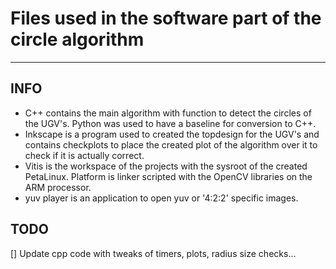 # Files used in the software part of the circle algorithm
___
## INFO
* C++ contains the main algorithm with function to detect the circles of the UGV's. Python was used to have a baseline for conversion to C++.
* Inkscape is a program used to created the topdesign for the UGV's and contains checkplots to place the created plot of the algorithm over it to check if it is actually correct.
* Vitis is the workspace of the projects with the sysroot of the created PetaLinux. Platform is linker scripted with the OpenCV libraries on the ARM processor.
* yuv player is an application to open yuv or '4:2:2' specific images.

## TODO
[] Update cpp code with tweaks of timers, plots, radius size checks...

